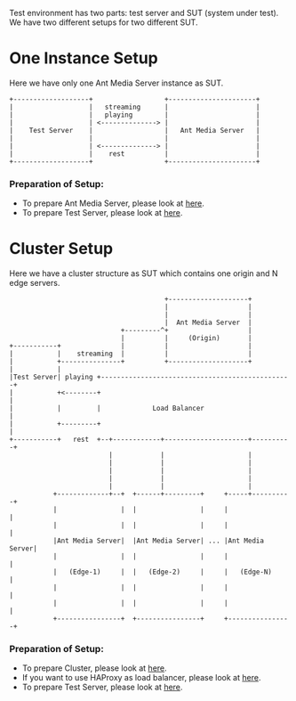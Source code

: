 Test environment has two parts: test server and SUT (system under test). We have two different setups for two different SUT. 
# One Instance Setup
Here we have only one Ant Media Server instance as SUT.
```
+-------------------+                  +----------------------+
|                   |   streaming      |                      |
|                   |   playing        |                      |
|                   | <--------------> |                      |
|    Test Server    |                  |   Ant Media Server   |
|                   |                  |                      |
|                   | <--------------> |                      |
|                   |    rest          |                      |
+-------------------+                  +----------------------+
```
### Preparation of Setup:
* To prepare Ant Media Server, please look at [here](https://github.com/ant-media/Ant-Media-Server/wiki/Getting-Started).
* To prepare Test Server, please look at [here](https://github.com/ant-media/Ant-Media-Server/wiki/Preparation-of-Test-Server).

# Cluster Setup
Here we have a cluster structure as SUT which contains one origin and N edge servers.
```
                                       +--------------------+
                                       |                    |
                                       |                    |
                                       |  Ant Media Server  |
                            +---------^+                    |
                            |          |     (Origin)       |
+-----------+               |          |                    |
|           |    streaming  |          |                    |
|           +---------------+          +--------------------+
|           |
|Test Server| playing +------------------------------------------------+
|           +<--------+                                                |
|           |         |             Load Balancer                      |
|           +---------+                                                |
+-----------+   rest  +--+------------+---------------------+----------+
                         |            |                     |
                         |            |                     |
                         |            |                     |
                         |            |                     |
                         |            |                     |
           +-------------+--+  +------+---------+     +-----+----------+
           |                |  |                |     |                |
           |                |  |                |     |                |
           |Ant Media Server|  |Ant Media Server| ... |Ant Media Server|
           |                |  |                |     |                |
           |   (Edge-1)     |  |   (Edge-2)     |     |   (Edge-N)     |
           |                |  |                |     |                |
           |                |  |                |     |                |
           +----------------+  +----------------+     +----------------+

```
### Preparation of Setup:
* To prepare Cluster, please look at [here](https://github.com/ant-media/Ant-Media-Server/wiki/DB-Based-Clustering-(available-for-v1.5.1-and-later)-and-Autoscaling).
* If you want to use HAProxy as load balancer, please look at [here](https://github.com/ant-media/Ant-Media-Server/wiki/Load-Balancer-with-HAProxy-SSL-Termination).
* To prepare Test Server, please look at [here](https://github.com/ant-media/Ant-Media-Server/wiki/Preparation-of-Test-Server).
